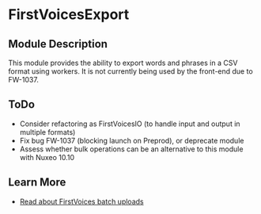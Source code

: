 # FirstVoicesExport

## Module Description
This module provides the ability to export words and phrases in a CSV format using workers.
It is not currently being used by the front-end due to FW-1037. 

## ToDo
* Consider refactoring as FirstVoicesIO (to handle input and output in multiple formats)
* Fix bug FW-1037 (blocking launch on Preprod), or deprecate module
* Assess whether bulk operations can be an alternative to this module with Nuxeo 10.10

## Learn More

* [Read about FirstVoices batch uploads](https://wiki.firstvoices.com/display/FIR1/Add+multiple+entries+in+batches)
